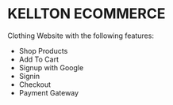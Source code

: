 # KELLTON ECOMMERCE
Clothing Website with the following features:
- Shop Products
- Add To Cart
- Signup with Google
- Signin 
- Checkout
- Payment Gateway